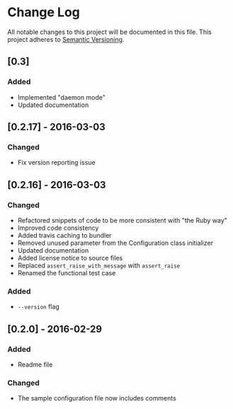 # Change Log
All notable changes to this project will be documented in this file.
This project adheres to [Semantic Versioning](http://semver.org/).

## [0.3]
### Added
- Implemented "daemon mode"
- Updated documentation

## [0.2.17] - 2016-03-03
### Changed
- Fix version reporting issue

## [0.2.16] - 2016-03-03
### Changed
- Refactored snippets of code to be more consistent with "the Ruby way"
- Improved code consistency
- Added travis caching to bundler
- Removed unused parameter from the Configuration class initializer
- Updated documentation
- Added license notice to source files
- Replaced `assert_raise_with_message` with `assert_raise`
- Renamed the functional test case

### Added
- `--version` flag

## [0.2.0] - 2016-02-29
### Added
- Readme file

### Changed
- The sample configuration file now includes comments
